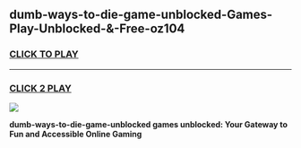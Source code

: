 
## dumb-ways-to-die-game-unblocked-Games-Play-Unblocked-&-Free-oz104
<h3>
<a href="https://premium76.site?title=dumb-ways-to-die-game-unblocked&ref=24A">CLICK TO PLAY</a></h3>
<hr>

<h3>
<a href="https://premium76.site?title=dumb-ways-to-die-game-unblocked&ref=24A">CLICK 2 PLAY</a>
  
</h3>

<a href="https://premium76.site?title=dumb-ways-to-die-game-unblocked&ref=24A"><img src="https://clearcache.store/games.png"></a>


**dumb-ways-to-die-game-unblocked games unblocked: Your Gateway to Fun and Accessible Online Gaming**
